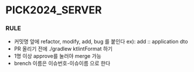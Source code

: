 # PICK2024_SERVER
### RULE
+ 커밋명 앞에 refactor, modify, add, bug 를 붙인다 ex): add :: application dto
+ PR 올리기 전에  ./gradlew ktlintFormat 하기
+ 1명 이상 approve를 눌러야 merge 가능
+ brench 이름은 이슈번호-이슈이름 으로 한다
